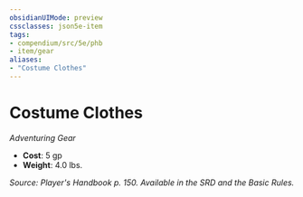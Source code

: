 ```yaml
---
obsidianUIMode: preview
cssclasses: json5e-item
tags:
- compendium/src/5e/phb
- item/gear
aliases: 
- "Costume Clothes"
---
```

# Costume Clothes
*Adventuring Gear*  

- **Cost**: 5 gp
- **Weight**: 4.0 lbs.

*Source: Player's Handbook p. 150. Available in the SRD and the Basic Rules.*